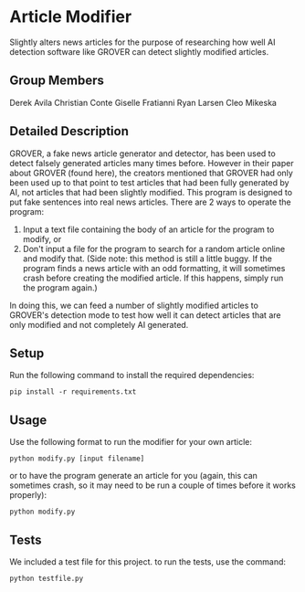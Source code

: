 # Article Modifier
Slightly alters news articles for the purpose of researching how well AI detection software like GROVER can detect slightly modified articles.

## Group Members
Derek Avila
Christian Conte
Giselle Fratianni
Ryan Larsen
Cleo Mikeska

## Detailed Description
GROVER, a fake news article generator and detector, has been used to detect falsely generated articles many times before. However in their paper about GROVER (found here), the creators mentioned that GROVER had only been used up to that point to test articles that had been fully generated by AI, not articles that had been slightly modified. This program is designed to put fake sentences into real news articles. There are 2 ways to operate the program:

1. Input a text file containing the body of an article for the program to modify, or
2. Don't input a file for the program to search for a random article online and modify that. (Side note: this method is still a little buggy. If the program finds a news article with an odd formatting, it will sometimes crash before creating the modified article. If this happens, simply run the program again.)

In doing this, we can feed a number of slightly modified articles to GROVER's detection mode to test how well it can detect articles that are only modified and not completely AI generated.

## Setup
Run the following command to install the required dependencies:
```
pip install -r requirements.txt
```

## Usage
Use the following format to run the modifier for your own article:
```
python modify.py [input filename]
```
or to have the program generate an article for you (again, this can sometimes crash, so it may need to be run a couple of times before it works properly):
```
python modify.py
```

## Tests
We included a test file for this project. to run the tests, use the command:
```
python testfile.py
```